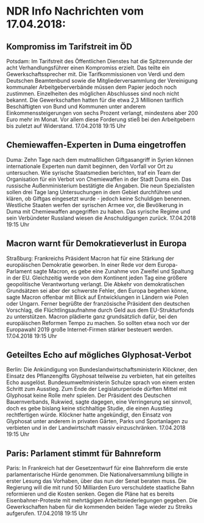 # NDR Info Nachrichten vom 17.04.2018:


## Kompromiss im Tarifstreit im ÖD
Potsdam: Im Tarifstreit des Öffentlichen Dienstes hat die Spitzenrunde der acht Verhandlungsführer einen Kompromiss erzielt. Das teilte ein Gewerkschaftssprecher mit. Die Tarifkommissionen von Verdi und dem Deutschen Beamtenbund sowie die Mitgliederversammlung der Vereinigung kommunaler Arbeitgeberverbände müssen dem Papier jedoch noch zustimmen. Einzelheiten des möglichen Abschlusses sind noch nicht bekannt. Die Gewerkschaften hatten für die etwa 2,3 Millionen tariflich Beschäftigten von Bund und Kommunen unter anderem Einkommenssteigerungen von sechs Prozent verlangt, mindestens aber 200 Euro mehr im Monat. Vor allem diese Forderung stieß bei den Arbeitgebern bis zuletzt auf Widerstand. 17.04.2018 19:15 Uhr 

## Chemiewaffen-Experten in Duma eingetroffen
Duma: Zehn Tage nach dem mutmaßlichen Giftgasangriff in Syrien können internationale Experten nun damit beginnen, den Vorfall vor Ort zu untersuchen. Wie syrische Staatsmedien berichten, traf ein Team der Organisation für ein Verbot von Chemiewaffen in der Stadt Duma ein. Das russische Außenministerium bestätigte die Angaben. Die neun Spezialisten sollen drei Tage lang Untersuchungen in dem Gebiet durchführen und klären, ob Giftgas eingesetzt wurde - jedoch keine Schuldigen benennen. Westliche Staaten werfen der syrischen Armee vor, die Bevölkerung in Duma mit Chemiewaffen angegriffen zu haben. Das syrische Regime und sein Verbündeter Russland wiesen die Anschuldigungen zurück. 17.04.2018 19:15 Uhr 

## Macron warnt für Demokratieverlust in Europa
Straßburg:	Frankreichs Präsident Macron hat für eine Stärkung der europäischen Demokratie geworben. In einer Rede vor dem Europa-Parlament sagte Macron, es gebe eine Zunahme von Zweifel und Spaltung in der EU. Gleichzeitig werde von dem Kontinent jeden Tag eine größere geopolitische Verantwortung verlangt. Die Abkehr von demokratischen Grundsätzen sei aber der schwerste Fehler, den Europa begehen könne, sagte Macron offenbar mit Blick auf Entwicklungen in Ländern wie Polen oder Ungarn. Ferner begrüßte der französische Präsident den deutschen Vorschlag, die Flüchtlingsaufnahme durch Geld aus dem EU-Strukturfonds zu unterstützen. Macron plädierte ganz grundsätzlich dafür, bei den europäischen Reformen Tempo zu machen. So sollten etwa noch vor der Europawahl 2019 große Internet-Firmen stärker besteuert werden. 17.04.2018 19:15 Uhr 

## Geteiltes Echo auf mögliches Glyphosat-Verbot
Berlin: Die Ankündigung von Bundeslandwirtschaftsministerin Klöckner, den Einsatz des Pflanzengifts Glyphosat teilweise zu verbieten, hat ein geteiltes Echo ausgelöst. Bundesumweltministerin Schulze sprach von einem ersten Schritt zum Ausstieg. Zum Ende der Legislaturperiode dürften Mittel mit Glyphosat keine Rolle mehr spielen. Der Präsident des Deutschen Bauernverbands, Rukwied, sagte dagegen, eine Verringerung sei sinnvoll, doch es gebe bislang keine stichhaltige Studie, die einen Ausstieg rechtfertigen würde. Klöckner hatte angekündigt, den Einsatz von Glyphosat unter anderem in privaten Gärten, Parks und Sportanlagen zu verbieten und in der Landwirtschaft massiv einzuschränken. 17.04.2018 19:15 Uhr 

## Paris: Parlament stimmt für Bahnreform
Paris: In Frankreich hat der Gesetzentwurf für eine Bahnreform die erste parlamentarische Hürde genommen. Die Nationalversammlung billigte in erster Lesung das Vorhaben, über das nun der Senat beraten muss. Die Regierung will die mit rund 50 Milliarden Euro verschuldete staatliche Bahn reformieren und die Kosten senken. Gegen die Pläne hat es bereits Eisenbahner-Proteste mit mehrtägigen Arbeitsniederlegungen gegeben. Die Gewerkschaften haben für die kommenden beiden Tage wieder zu Streiks aufgerufen. 17.04.2018 19:15 Uhr 
